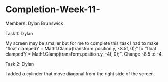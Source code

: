 # Completion-Week-11-
Members: Dylan Brunswick

Task 1: Dylan 

My screen may be smaller but for me to complete this task I had to make "float clampedY = Mathf.Clamp(transform.position.y, -8.5f, 0);" to "float clampedY = Mathf.Clamp(transform.position.y, -4f, 0);".
Change -8.5 to -4.

Task 2: Dylan

I added a cylinder that move diagonal from the right side of the screen.
